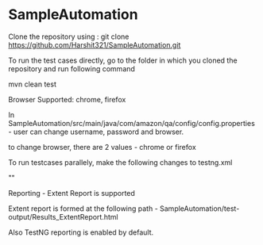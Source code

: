 # SampleAutomation

Clone the repository using : git clone https://github.com/Harshit321/SampleAutomation.git

To run the test cases directly, go to the folder in which you cloned the repository and run following command

mvn clean test

Browser Supported: chrome, firefox

In SampleAutomation/src/main/java/com/amazon/qa/config/config.properties - user can change username, password and browser.

to change browser, there are 2 values - chrome or firefox

To run testcases parallely, make the following changes to testng.xml

"<suite name="Sample Test Automation" thread-count="3" parallel="methods">"
  
Reporting - Extent Report is supported

Extent report is formed at the following path - SampleAutomation/test-output/Results_ExtentReport.html


Also TestNG reporting is enabled by default.
